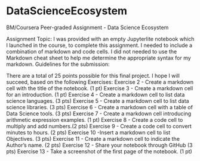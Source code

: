 # DataScienceEcosystem

BM/Coursera Peer-graded Assignment - Data Science Ecosystem

Assignment Topic: I was provided with an empty Jupyterlite notebook which I launched in the course, to complete this assignment. I needed to include a combination of markdown and code cells. I did not needed to use the Markdown cheat sheet to help me determine the appropriate syntax for my markdown. Guidelines for the submission:

There are a total of 25 points possible for this final project. I hope I will succeed, based on the following Exercises: Exercise 2 - Create a markdown cell with the title of the notebook. (1 pt) Exercise 3 - Create a markdown cell for an introduction. (1 pt) Exercise 4 - Create a markdown cell to list data science languages. (3 pts) Exercise 5 - Create a markdown cell to list data science libraries. (3 pts) Exercise 6 - Create a markdown cell with a table of Data Science tools. (3 pts) Exercise 7 - Create a markdown cell introducing arithmetic expression examples. (1 pt) Exercise 8 - Create a code cell to multiply and add numbers.(2 pts) Exercise 9 - Create a code cell to convert minutes to hours. (2 pts) Exercise 10 -Insert a markdown cell to list Objectives. (3 pts) Exercise 11 - Create a markdown cell to indicate the Author’s name. (2 pts) Exercise 12 - Share your notebook through GitHub (3 pts) Exercise 13 - Take a screenshot of the first page of the notebook. (1 pt)
